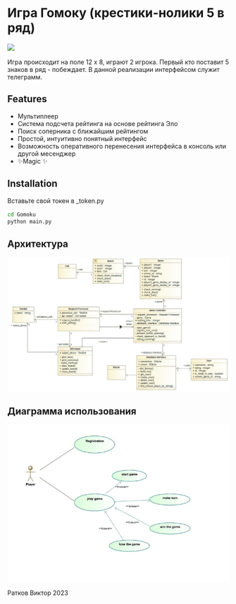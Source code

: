 # Игра Гомоку (крестики-нолики 5 в ряд)
![](/demo.gif)

Игра происходит на поле 12 x 8, играют 2 игрока.
Первый кто поставит 5 знаков в ряд - побеждает.
В данной реализации интерфейсом служит телеграмм. 

## Features

- Мультиплеер
- Система подсчета рейтинга на основе рейтинга Эло
- Поиск соперника с ближайшим рейтингом
- Простой, интуитивно понятный интерфейс
- Возможность оперативного перенесения интерфейса в консоль или другой месенджер
- ✨Magic ✨

## Installation
Вставьте свой токен в _token.py

```sh
cd Gomoku
python main.py
```

## Архитектура
![This is an image](/uml_diagram.jpg)

## Диаграмма использования
![This is an image](/usage_cases.jpg)

Ратков Виктор 2023